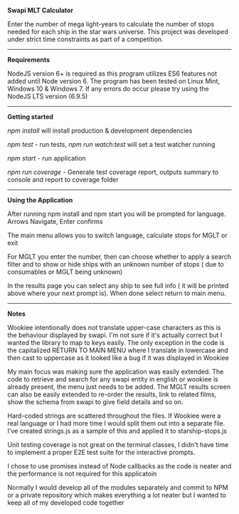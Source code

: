 **Swapi MLT Calculator** 

Enter the number of mega light-years to calculate the number of stops needed for each ship in the star wars universe.
This project was developed under strict time constraints as part of a competition.

****
**Requirements**

NodeJS version 6+ is required as this program utilizes ES6 features not added until Node version 6.
The program has been tested on Linux Mint, Windows 10 & Windows 7. If any errors do occur please try using the NodeJS LTS version (6.9.5) 
****

**Getting started** 

_npm install_ will install production & development dependencies

_npm test_ - run tests, _npm run watch:test_ will set a test watcher running

_npm start_ - run application

_npm run coverage_ - Generate test coverage report, outputs summary to console and report to coverage folder

****
**Using the Application**

After running npm install and npm start you will be prompted for language. Arrows Navigate, Enter confirms

The main menu allows you to switch language, calculate stops for MGLT or exit

For MGLT you enter the number, then can choose whether to apply a search filter and to show or hide ships with an unknown number of stops ( due to consumables or MGLT being unknown)

In the results page you can select any ship to see full info ( it will be printed above where your next prompt is). When done select return to main menu. 

****
**Notes**

Wookiee intentionally does not translate upper-case characters as this is the behaviour displayed by swapi. I'm not sure if it's actually correct but I wanted the library to map to keys easily. The only exception in the code is the capitalized RETURN TO MAIN MENU where I translate in lowercase and then cast to uppercase as it looked like a bug if it was displayed in Wookiee

My main focus was making sure the application was easily extended. The code to retrieve and search for any swapi entity in english or wookiee is already present, the menu just needs to be added. The MGLT results screen can also be easily extended to re-order the results, link to related films, show the schema from swapi to give field details and so on.

Hard-coded strings are scattered throughout the files. If Wookiee were a real language or I had more time I would split them out into a separate file. I've created strings.js as a sample of this and applied it to starship-stops.js 

Unit testing coverage is not great on the terminal classes, I didn't have time to implement a proper E2E test suite for the interactive prompts. 

I chose to use promises instead of Node callbacks as the code is neater and the performance is not required for this applicatoin

Normally I would develop all of the modules separately and commit to NPM or a private repository which makes everything a lot neater but I wanted to keep all of my developed code together
